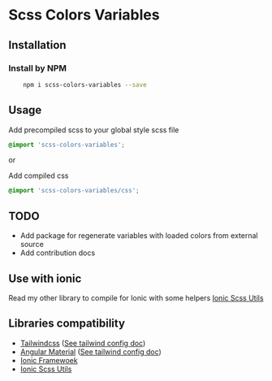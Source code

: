 # Scss Colors Variables

## Installation

### Install by NPM

```bash
    npm i scss-colors-variables --save
```

## Usage

Add precompiled scss to your global style scss file

```scss
@import 'scss-colors-variables';
```

or

Add compiled css

```scss
@import 'scss-colors-variables/css';
```

## TODO

- Add package for regenerate variables with loaded colors from external source
- Add contribution docs

## Use with ionic

Read my other library to compile for Ionic with some helpers [Ionic Scss Utils](https://github.com/danilozano413/ionic-scss-utils)

## Libraries compatibility

- [Tailwindcss](https://tailwindcss.com/) ([See tailwind config doc](./TAILWIND_CONFIG_DOC.md))
- [Angular Material](https://tailwindcss.com/) ([See tailwind config doc](./TAILWIND_CONFIG_DOC.md))
- [Ionic Framewoek](https://ionicframework.com/)
- [Ionic Scss Utils](https://github.com/danilozano413/ionic-scss-utils)
